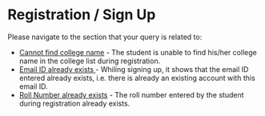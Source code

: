 # Registration / Sign Up

Please navigate to the section that your query is related to:

* [Cannot find college name](cannot-find-college-name.md) - The student is unable to find his/her college name in the college list during registration.
* [Email ID already exists ](email-id-already-exists.md)- Whiling signing up, it shows that the email ID entered already exists, i.e. there is already an existing account with this email ID.
* [Roll Number already exists](roll-number-exists.md) - The roll number entered by the student during registration already exists.



